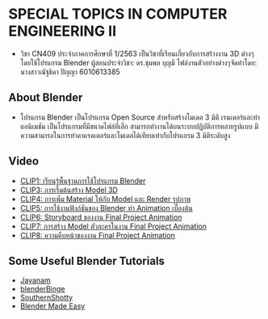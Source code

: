# SPECIAL TOPICS IN COMPUTER ENGINEERING II
- วิชา CN409 ประจำภาคการศึกษาที่ 1/2563 เป็นวิชาที่เรียนเกี่ยวกับการสร้างงาน 3D ต่างๆโดยใช้โปรแกรม Blender ผู้สอนประจำวิชา: ดร.ชุมพล บุญมี ไฟล์งานตัวอย่างต่างๆจัดทำโดย: นางสาวณัฐธิดา ปัญญา 6010613385
## About Blender
- โปรแกรม Blender เป็นโปรแกรม Open Source สำหรับสร้างโมเดล 3 มิติ เรนเดอร์และทำแอนิเมชัน เป็นโปรแกรมที่มีขนาดไฟล์ที่เล็ก สามารถทำงานได้บนระบบปฏิบัติการหลายรูปแบบ มีความสามารถในการทำคาแรคเตอร์และโมเดลได้เทียบเท่ากับโปรแกรม 3 มิติระดับสูง
## Video
- [CLIP1: เรียนรู้พื้นฐานการใช้โปรแกรม Blender](https://youtu.be/WnnQ7SYHiA8)
- [CLIP3: การเริ่มต้นสร้าง Model 3D](https://youtu.be/CbOKHIkNPuw)
- [CLIP4: การเพิ่ม Material ให้กับ Model และ Render รูปภาพ](https://youtu.be/xJFC2GzPYL4)
- [CLIP5: การใช้งานฟังก์ชันของ Blender ทำ Animation เบื้องต้น](https://youtu.be/c-SShQqz-FI)
- [CLIP6: Storyboard ของงาน Final Project Animation](https://youtu.be/4hNQ9V_kwgE)
- [CLIP7: การสร้าง Model ตัวละครในงาน Final Project Animation](https://youtu.be/pWXhrmAEl2E)
- [CLIP8: ความคืบหน้าของงาน Final Project Animation](https://youtu.be/dBWmVhbThJc)
## Some Useful Blender Tutorials
- [Jayanam](https://www.youtube.com/user/jayanamgames)
- [blenderBinge](https://www.youtube.com/c/blenderBinge)
- [SouthernShotty](https://www.youtube.com/channel/UCOWrbryuVEPUMSSgayuLURg)
- [Blender Made Easy](https://www.youtube.com/channel/UCaS7BQniaSNfBZDYiLimKxQ)
